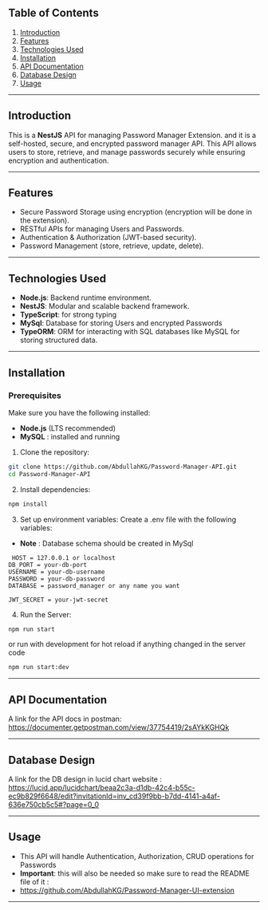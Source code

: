 ## Table of Contents

1. [Introduction](#introduction)
2. [Features](#features)
3. [Technologies Used](#technologies-used)
4. [Installation](#installation)
5. [API Documentation](#api-documentation)
6. [Database Design](#database-design)
7. [Usage](#usage)

---

## Introduction

This is a **NestJS** API for managing Password Manager Extension. and it is a self-hosted, secure, and encrypted password manager API. This API allows users to store, retrieve, and manage passwords securely while ensuring encryption and authentication.

---

## Features

- Secure Password Storage using encryption (encryption will be done in the extension).
- RESTful APIs for managing Users and Passwords.
- Authentication & Authorization (JWT-based security).
- Password Management (store, retrieve, update, delete).

---

## Technologies Used

- **Node.js**: Backend runtime environment.
- **NestJS**: Modular and scalable backend framework.
- **TypeScript**: for strong typing
- **MySql**: Database for storing Users and encrypted Passwords
- **TypeORM**: ORM for interacting with SQL databases like MySQL for storing structured data.

---

## Installation

### Prerequisites

Make sure you have the following installed:

- **Node.js** (LTS recommended)
- **MySQL** : installed and running

1. Clone the repository:

```bash
git clone https://github.com/AbdullahKG/Password-Manager-API.git
cd Password-Manager-API
```

2. Install dependencies:

```bash
npm install
```

3. Set up environment variables: Create a .env file with the following variables:

- **Note** : Database schema should be created in MySql

```plaintext
 HOST = 127.0.0.1 or localhost
DB_PORT = your-db-port
USERNAME = your-db-username
PASSWORD = your-db-password
DATABASE = password_manager or any name you want

JWT_SECRET = your-jwt-secret
```

4. Run the Server:

```bash
npm run start
```

or run with development for hot reload if anything changed in the server code

```bash
npm run start:dev
```

---

## API Documentation

A link for the API docs in postman:
https://documenter.getpostman.com/view/37754419/2sAYkKGHQk

---

## Database Design

A link for the DB design in lucid chart website :
https://lucid.app/lucidchart/beaa2c3a-d1db-42c4-b55c-ec9b829f6648/edit?invitationId=inv_cd39f9bb-b7dd-4141-a4af-636e750cb5c5#?page=0_0

---

## Usage

- This API will handle Authentication, Authorization, CRUD operations for Passwords
- **Important**: this will also be needed so make sure to read the README file of it :
- https://github.com/AbdullahKG/Password-Manager-UI-extension

---
